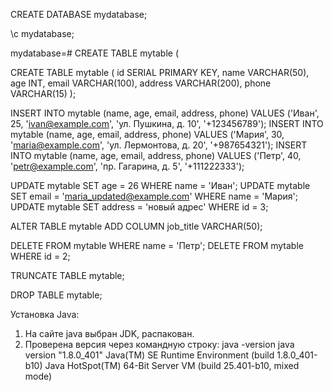 CREATE DATABASE mydatabase;

\c mydatabase;

mydatabase=# CREATE TABLE mytable (

CREATE TABLE mytable (
id SERIAL PRIMARY KEY,
name VARCHAR(50),
age INT,
email VARCHAR(100),
address VARCHAR(200),
phone VARCHAR(15)
);

INSERT INTO mytable (name, age, email, address, phone) VALUES ('Иван', 25, 'ivan@example.com', 'ул. Пушкина, д. 10', '+123456789');
INSERT INTO mytable (name, age, email, address, phone) VALUES ('Мария', 30, 'maria@example.com', 'ул. Лермонтова, д. 20', '+987654321');
INSERT INTO mytable (name, age, email, address, phone) VALUES ('Петр', 40, 'petr@example.com', 'пр. Гагарина, д. 5', '+111222333');

UPDATE mytable SET age = 26 WHERE name = 'Иван';
UPDATE mytable SET email = 'maria_updated@example.com' WHERE name = 'Мария';
UPDATE mytable SET address = 'новый адрес' WHERE id = 3;

ALTER TABLE mytable ADD COLUMN job_title
VARCHAR(50);

DELETE FROM mytable WHERE name = 'Петр';
DELETE FROM mytable WHERE id = 2;

TRUNCATE TABLE mytable;

DROP TABLE mytable;

Установка Java:

1. На сайте java выбран JDK, распакован.
2. Проверена версия через командную строку:
   java -version
   java version "1.8.0_401"
   Java(TM) SE Runtime Environment (build 1.8.0_401-b10)
   Java HotSpot(TM) 64-Bit Server VM (build 25.401-b10, mixed mode)
